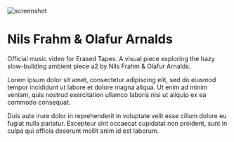 ![screenshot](/images/arnards.jpg "Nils Frahm & Olafur Arnalds - a2")
# Nils Frahm & Olafur Arnalds
Official music video for Erased Tapes. A visual piece exploring the hazy slow-building ambient piece a2 by Nils Frahm & Olafur Arnalds.

Lorem ipsum dolor sit amet, consectetur adipiscing elit, sed do eiusmod tempor incididunt ut labore et dolore magna aliqua. Ut enim ad minim veniam, quis nostrud exercitation ullamco laboris nisi ut aliquip ex ea commodo consequat. 

Duis aute irure dolor in reprehenderit in voluptate velit esse cillum dolore eu fugiat nulla pariatur. Excepteur sint occaecat cupidatat non proident, sunt in culpa qui officia deserunt mollit anim id est laborum.